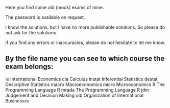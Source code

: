 Here you find some old (mock) exams of mine.

The password is available on request.

I know the solutions, but I have no more publishable solutions. So please do not ask for the solutions. 

If you find any errors or inaccuracies, please do not hesitate to let me know.

## By the file name you can see to which course the exam belongs:

ie 	International Economics
cla 	Calculus
instat	Inferential Statistics
destat	Descriptive Statistics
macro	Macroeconomics
micro	Microeconomics
R	The Programming Language R
mrada 	The Programming Language R
jdm	Judgement and Decision Making
oib	Organization of International Businesses	
